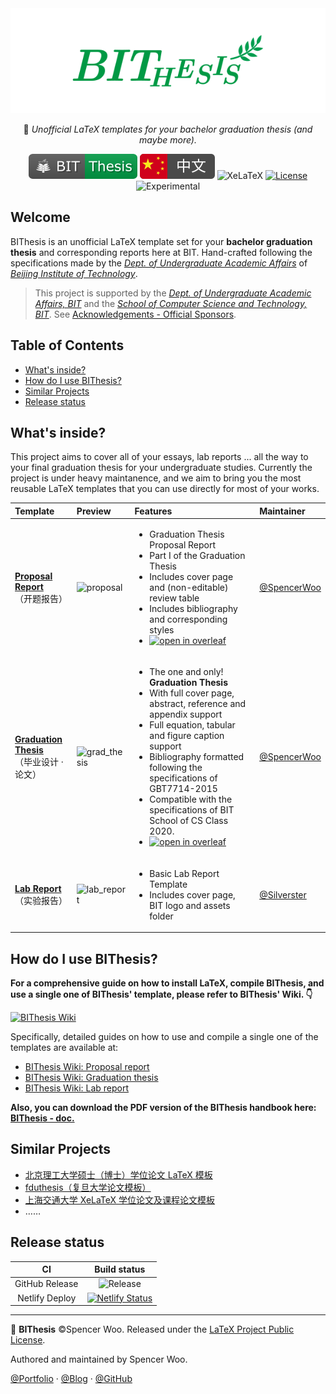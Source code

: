 <div align="center">
  <img src="assets/bithesis_icon.svg" alt="BIThesis Icon">

📖 _Unofficial LaTeX templates for your bachelor graduation thesis (and maybe more)._

![BIThesis](./assets/bithesis_badge_solid.svg)
[![Chinese version](assets/chinese.svg)](./README-zh.md)
![XeLaTeX](https://badgen.net/badge/compiler/XeLaTeX?color=blue)
[![License](https://badgen.net/github/license/spencerwooo/BIThesis?color=008080)](./LICENSE)
![Experimental](https://badgen.net/badge/experimental/🚧?color=fce100)

</div>

<h2>Welcome</h2>

BIThesis is an unofficial LaTeX template set for your **bachelor graduation thesis** and corresponding reports here at BIT. Hand-crafted following the specifications made by the _[Dept. of Undergraduate Academic Affairs](http://jwc.bit.edu.cn/)_ of _[Beijing Institute of Technology](http://http://www.bit.edu.cn/)_.

> This project is supported by the _[Dept. of Undergraduate Academic Affairs, BIT](http://jwc.bit.edu.cn/)_ and the _[School of Computer Science and Technology, BIT](http://cs.bit.edu.cn/)_. See [Acknowledgements - Official Sponsors](https://github.com/spencerwooo/BIThesis/wiki/Acknowledgements#%E5%AE%98%E6%96%B9%E8%B5%9E%E5%8A%A9-official-sponsors).

<h2>Table of Contents</h2>

- [What's inside?](#whats-inside)
- [How do I use BIThesis?](#how-do-i-use-bithesis)
- [Similar Projects](#similar-projects)
- [Release status](#release-status)

## What's inside?

This project aims to cover all of your essays, lab reports ... all the way to your final graduation thesis for your undergraduate studies. Currently the project is under heavy maintanence, and we aim to bring you the most reusable LaTeX templates that you can use directly for most of your works.

| Template                                                            | Preview                                                                                         | Features                                                                                                                                                                                                                                                                                                                                                                                                                                                                                                                                                                                      | Maintainer                                     |
| :------------------------------------------------------------------ | :---------------------------------------------------------------------------------------------- | :-------------------------------------------------------------------------------------------------------------------------------------------------------------------------------------------------------------------------------------------------------------------------------------------------------------------------------------------------------------------------------------------------------------------------------------------------------------------------------------------------------------------------------------------------------------------------------------------- | :--------------------------------------------- |
| **[Proposal Report](./proposal-report)**<br>（开题报告）            | <img src="https://i.loli.net/2020/02/05/HfZUaGqWSjrATbe.png" width="300px" alt="proposal" />    | <ul><li>Graduation Thesis Proposal Report</li><li>Part I of the Graduation Thesis</li><li>Includes cover page and (non-editable) review table</li><li>Includes bibliography and corresponding styles</li><li>[![open in overleaf](https://img.shields.io/badge/open%20in-Overleaf-46a247?logo=overleaf&logoColor=white)](https://www.overleaf.com/latex/templates/bei-jing-li-gong-da-xue-ben-ke-sheng-bi-ye-lun-wen-kai-ti-bao-gao-mo-ban/dgqdjptfqtrn)</li></ul>                                                                                                                            | [@SpencerWoo](https://github.com/spencerwooo)  |
| **[Graduation Thesis](./graduation-thesis)**<br>（毕业设计 · 论文） | <img src="https://i.loli.net/2020/03/01/hISQql1W6oFgKsC.png" width="300px" alt="grad_thesis" /> | <ul><li>The one and only! **Graduation Thesis**</li><li>With full cover page, abstract, reference and appendix support</li><li>Full equation, tabular and figure caption support</li><li>Bibliography formatted following the specifications of GBT7714-2015</li><li>Compatible with the specifications of BIT School of CS Class 2020.</li><li>[![open in overleaf](https://img.shields.io/badge/open%20in-Overleaf-46a247?logo=overleaf&logoColor=white)](https://www.overleaf.com/latex/templates/bei-jing-li-gong-da-xue-ben-ke-sheng-bi-ye-she-ji-lun-wen-mo-ban/mwhjgqsncxxg)</li></ul> | [@SpencerWoo](https://github.com/spencerwooo)  |
| **[Lab Report](./lab-report)**<br>（实验报告）                      | <img src="https://i.loli.net/2020/03/08/txzGcKv9YSel3IX.png" width="300px" alt="lab_report" />  | <ul><li>Basic Lab Report Template</li><li>Includes cover page, BIT logo and assets folder</li></ul>                                                                                                                                                                                                                                                                                                                                                                                                                                                                                           | [@Silverster](https://github.com/Silverster98) |

## How do I use BIThesis?

**For a comprehensive guide on how to install LaTeX, compile BIThesis, and use a single one of BIThesis' template, please refer to BIThesis' Wiki. 👇**

[![BIThesis Wiki](https://img.shields.io/badge/BIThesis-Wiki-009944?logo=wikipedia&style=for-the-badge)](https://github.com/spencerwooo/BIThesis/wiki)

Specifically, detailed guides on how to use and compile a single one of the templates are available at:

- [BIThesis Wiki: Proposal report](https://github.com/spencerwooo/BIThesis/wiki/Proposal-Report)
- [BIThesis Wiki: Graduation thesis](https://github.com/spencerwooo/BIThesis/wiki/Final-Graduation-Thesis)
- [BIThesis Wiki: Lab report](https://github.com/spencerwooo/BIThesis/wiki/Lab-Report)

**Also, you can download the PDF version of the BIThesis handbook here: [BIThesis - doc.](doc/doc.pdf)**

## Similar Projects

- [北京理工大学硕士（博士）学位论文 LaTeX 模板](https://github.com/BIT-thesis/LaTeX-template)
- [fduthesis（复旦大学论文模板）](https://github.com/stone-zeng/fduthesis)
- [上海交通大学 XeLaTeX 学位论文及课程论文模板](https://github.com/sjtug/SJTUThesis)
- ……

## Release status

|       CI       |                                                                         Build status                                                                          |
| :------------: | :-----------------------------------------------------------------------------------------------------------------------------------------------------------: |
| GitHub Release |                                 ![Release](https://github.com/spencerwooo/BIThesis/workflows/Release/badge.svg?branch=master)                                 |
| Netlify Deploy | [![Netlify Status](https://api.netlify.com/api/v1/badges/49eafe70-8cf0-41f8-9f3d-f1f0dab45412/deploy-status)](https://app.netlify.com/sites/bithesis/deploys) |

<!-- ## Disclaimer

This project is not validated by the _Department of Undergraduate Academic Affairs_ of _Beijing Institute of Technology_, nor is it affiliated with _Beijing Institute of Technology_. Use this template at your own risk. 笔芯 (´▽`ʃ♡ƪ) -->

---

📖 **BIThesis** ©Spencer Woo. Released under the [LaTeX Project Public License](LICENSE).

Authored and maintained by Spencer Woo.

[@Portfolio](https://spencerwoo.com/) · [@Blog](https://blog.spencerwoo.com/) · [@GitHub](https://github.com/spencerwooo)
